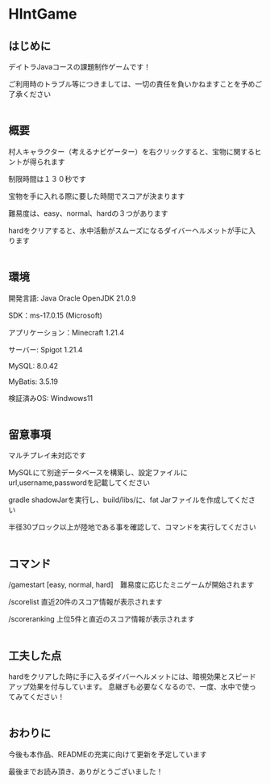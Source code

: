 # HIntGame

## はじめに

デイトラJavaコースの課題制作ゲームです！

ご利用時のトラブル等につきましては、一切の責任を負いかねますことを予めご了承ください
<br><br>
## 概要

村人キャラクター（考えるナビゲーター）を右クリックすると、宝物に関するヒントが得られます

制限時間は１３０秒です

宝物を手に入れる際に要した時間でスコアが決まります

難易度は、easy、normal、hardの３つがあります

hardをクリアすると、水中活動がスムーズになるダイバーヘルメットが手に入ります
<br><br>
## 環境

開発言語: Java Oracle OpenJDK 21.0.9

SDK：ms-17.0.15 (Microsoft)

アプリケーション：Minecraft 1.21.4

サーバー: Spigot 1.21.4

MySQL: 8.0.42

MyBatis: 3.5.19

検証済みOS: Windwows11
<br><br>
## 留意事項

マルチプレイ未対応です

MySQLにて別途データベースを構築し、設定ファイルにurl,username,passwordを記載してください

gradle shadowJarを実行し、build/libs/に、fat Jarファイルを作成してください

半径30ブロック以上が陸地である事を確認して、コマンドを実行してください
<br><br>
## コマンド

/gamestart [easy, normal, hard]　難易度に応じたミニゲームが開始されます

/scorelist 直近20件のスコア情報が表示されます

/scoreranking 上位5件と直近のスコア情報が表示されます
<br><br>
## 工夫した点

hardをクリアした時に手に入るダイバーヘルメットには、暗視効果とスピードアップ効果を付与しています。
息継ぎも必要なくなるので、一度、水中で使ってみてください！
<br><br>
## おわりに

今後も本作品、READMEの充実に向けて更新を予定しています

最後までお読み頂き、ありがとうございました！
